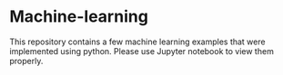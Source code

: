 # Machine-learning
This repository contains a few machine learning examples that were implemented using python.
Please use Jupyter notebook to view them properly.
